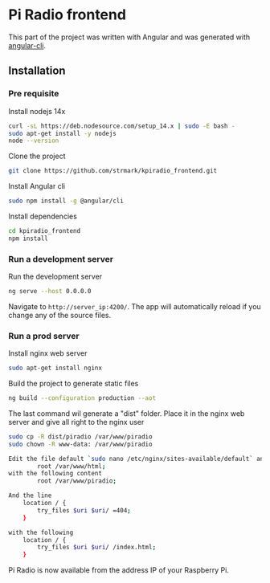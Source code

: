 # Pi Radio frontend

This part of the project was written with Angular and was generated with [angular-cli](https://github.com/angular/angular-cli).

## Installation

### Pre requisite

Install nodejs 14x 
``` bash
curl -sL https://deb.nodesource.com/setup_14.x | sudo -E bash -
sudo apt-get install -y nodejs
node --version
```
Clone the project
``` bash
git clone https://github.com/strmark/kpiradio_frontend.git
```

Install Angular cli
``` bash
sudo npm install -g @angular/cli
```

Install dependencies
``` bash
cd kpiradio_frontend
npm install
```

### Run a development server

Run the development server
``` bash
ng serve --host 0.0.0.0
```
Navigate to `http://server_ip:4200/`. The app will automatically reload if you change any of the source files.

### Run a prod server

Install nginx web server
``` bash
sudo apt-get install nginx
```

Build the project to generate static files
``` bash
ng build --configuration production --aot
```

The last command wil generate a "dist" folder. Place it in the nginx web server and give all right to the nginx user
``` bash
sudo cp -R dist/piradio /var/www/piradio
sudo chown -R www-data: /var/www/piradio
```

``` bash
Edit the file default `sudo nano /etc/nginx/sites-available/default` and change the line
        root /var/www/html;
with the following content
        root /var/www/piradio;

And the line
    location / {
        try_files $uri $uri/ =404;
    }

with the following
    location / {
        try_files $uri $uri/ /index.html;
    }
```
Pi Radio is now available from the address IP of your Raspberry Pi.
